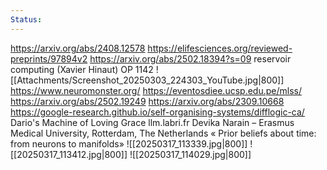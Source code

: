```yaml
---
Status:
---
```


https://arxiv.org/abs/2408.12578
https://elifesciences.org/reviewed-preprints/97894v2
https://arxiv.org/abs/2502.18394?s=09
reservoir computing (Xavier Hinaut)
OP 1142
![[Attachments/Screenshot_20250303_224303_YouTube.jpg|800]]
https://www.neuromonster.org/
https://eventosdiee.ucsp.edu.pe/mlss/
https://arxiv.org/abs/2502.19249
https://arxiv.org/abs/2309.10668
https://google-research.github.io/self-organising-systems/difflogic-ca/
Dario's Machine of Loving Grace
llm.labri.fr
Devika Narain – Erasmus Medical University, Rotterdam, The Netherlands « Prior beliefs about time: from neurons to manifolds»
![[20250317_113339.jpg|800]]
![[20250317_113412.jpg|800]]
![[20250317_114029.jpg|800]]
